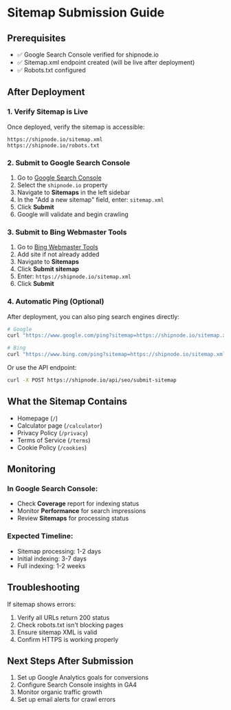 # Sitemap Submission Guide

## Prerequisites
- ✅ Google Search Console verified for shipnode.io
- ✅ Sitemap.xml endpoint created (will be live after deployment)
- ✅ Robots.txt configured

## After Deployment

### 1. Verify Sitemap is Live
Once deployed, verify the sitemap is accessible:
```
https://shipnode.io/sitemap.xml
https://shipnode.io/robots.txt
```

### 2. Submit to Google Search Console

1. Go to [Google Search Console](https://search.google.com/search-console)
2. Select the `shipnode.io` property
3. Navigate to **Sitemaps** in the left sidebar
4. In the "Add a new sitemap" field, enter: `sitemap.xml`
5. Click **Submit**
6. Google will validate and begin crawling

### 3. Submit to Bing Webmaster Tools

1. Go to [Bing Webmaster Tools](https://www.bing.com/webmasters)
2. Add site if not already added
3. Navigate to **Sitemaps**
4. Click **Submit sitemap**
5. Enter: `https://shipnode.io/sitemap.xml`
6. Click **Submit**

### 4. Automatic Ping (Optional)

After deployment, you can also ping search engines directly:

```bash
# Google
curl "https://www.google.com/ping?sitemap=https://shipnode.io/sitemap.xml"

# Bing
curl "https://www.bing.com/ping?sitemap=https://shipnode.io/sitemap.xml"
```

Or use the API endpoint:
```bash
curl -X POST https://shipnode.io/api/seo/submit-sitemap
```

## What the Sitemap Contains

- Homepage (`/`)
- Calculator page (`/calculator`)
- Privacy Policy (`/privacy`)
- Terms of Service (`/terms`)
- Cookie Policy (`/cookies`)

## Monitoring

### In Google Search Console:
- Check **Coverage** report for indexing status
- Monitor **Performance** for search impressions
- Review **Sitemaps** for processing status

### Expected Timeline:
- Sitemap processing: 1-2 days
- Initial indexing: 3-7 days
- Full indexing: 1-2 weeks

## Troubleshooting

If sitemap shows errors:
1. Verify all URLs return 200 status
2. Check robots.txt isn't blocking pages
3. Ensure sitemap XML is valid
4. Confirm HTTPS is working properly

## Next Steps After Submission

1. Set up Google Analytics goals for conversions
2. Configure Search Console insights in GA4
3. Monitor organic traffic growth
4. Set up email alerts for crawl errors